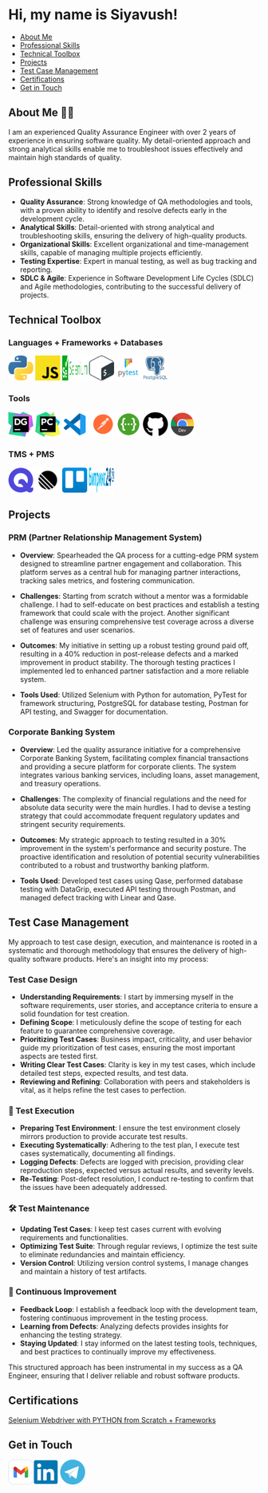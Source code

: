 <head><link rel="stylesheet" type="text/css" href="styles.css">
<link rel="stylesheet" type="text/css" href="styles.css">
</head>

# Hi, my name is Siyavush!

- [About Me](#about-me)
- [Professional Skills](#professional-skills)
- [Technical Toolbox](#technical-toolbox)
- [Projects](#projects)
- [Test Case Management](#test-case-management)
- [Certifications](#certifications)
- [Get in Touch](#get-in-touch)

## About Me 👨‍💻
I am an experienced Quality Assurance Engineer with over 2 years of experience in ensuring software quality. My detail-oriented approach and strong analytical skills enable me to troubleshoot issues effectively and maintain high standards of quality.

## Professional Skills
- **Quality Assurance**: Strong knowledge of QA methodologies and tools, with a proven ability to identify and resolve defects early in the development cycle.
- **Analytical Skills**: Detail-oriented with strong analytical and troubleshooting skills, ensuring the delivery of high-quality products.
- **Organizational Skills**: Excellent organizational and time-management skills, capable of managing multiple projects efficiently.
- **Testing Expertise**: Expert in manual testing, as well as bug tracking and reporting.
- **SDLC & Agile**: Experience in Software Development Life Cycles (SDLC) and Agile methodologies, contributing to the successful delivery of projects.

## Technical Toolbox

### Languages + Frameworks + Databases
<a href='https://www.python.org'><img class='icon' src="icons/python.svg" alt="Python" width="50" height="50" title="Python"></a>
<a href='https://ecma-international.org/publications-and-standards/standards/ecma-262'><img class='icon' src="icons/js.svg" alt="Javascript" width="50" height="50" title="Javascript"></a>
<a href='https://www.selenium.dev/'><img class='icon' src="icons/selenium.svg" alt="selenium" width="50" height="50" title="Selenium"></a>
<a href='https://www.gnu.org/software/bash'><img class='icon' src="icons/bash.svg" alt="gnu-bash" width="50" height="50" title="Bash"></a>
<a href='https://pytest.org'><img class='icon' src="icons/pytest.svg.png" alt="pytest" width="50" height="50" title="Pytest"></a>
<a href='https://www.postgresql.org'><img class='icon' src="icons/postgresql.svg" alt="postgresql" width="50" height="50" title="PostGreSQL"></a>

### Tools
<a href='https://www.jetbrains.com/datagrip'><img class='icon' src="icons/datagrip.svg" alt="datagrip" width="50" height="50" title="Datagrip"></a>
<a href='https://www.jetbrains.com/pycharm'><img class='icon' src="icons/pycharm.svg" alt="pycharm" width="50" height="50" title="Pycharm"></a>
<a href='https://code.visualstudio.com/'><img class='icon' src="icons/vscode.svg" alt="vscode" width="50" height="50" title="Visual Studio Code"></a>
<a href='https://www.postman.com'><img class='icon' src="icons/postman.svg" alt="postman" width="50" height="50" title="Postman"></a>
<a href='https://swagger.io'><img class='icon' src="icons/swagger.svg" alt="swagger" width="50" height="50" title="Swagger"></a>
<a href='https://github.com'><img class='icon' src="icons/github.svg" alt="github" width="50" height="50" title="GitHub"></a>
<a href='https://developer.chrome.com/docs/devtools'><img class='icon' src="icons/chrome-dev.svg" alt="chrome dev tools" width="50" height="50" title="Chrome DevTools"></a>


### TMS + PMS
<a href='https://qase.io/'><img class='icon' src="icons/qase.svg" alt="qase" width="50" height="50" title="Qase Test Management"></a>
<a href='https://linear.app/'><img class='icon' src="icons/linear.svg" alt="linear" width="50" height="50" title="Linear Project Management"></a>
<a href='https://trello.com'><img class='icon' src="icons/trello.svg" alt="trello" width="50" height="50" title="Trello"></a>
<a href='https://www.bitrix24.ru/'><img class='icon' src="icons/bitrix24.svg" alt="bitrix24" width="50" height="50" title="Bitrix24"></a>


## Projects

### PRM (Partner Relationship Management System)

- **Overview**: Spearheaded the QA process for a cutting-edge PRM system designed to streamline partner engagement and collaboration. This platform serves as a central hub for managing partner interactions, tracking sales metrics, and fostering communication.

- **Challenges**: Starting from scratch without a mentor was a formidable challenge. I had to self-educate on best practices and establish a testing framework that could scale with the project. Another significant challenge was ensuring comprehensive test coverage across a diverse set of features and user scenarios.

- **Outcomes**: My initiative in setting up a robust testing ground paid off, resulting in a 40% reduction in post-release defects and a marked improvement in product stability. The thorough testing practices I implemented led to enhanced partner satisfaction and a more reliable system.

- **Tools Used**: Utilized Selenium with Python for automation, PyTest for framework structuring, PostgreSQL for database testing, Postman for API testing, and Swagger for documentation.

### Corporate Banking System

- **Overview**: Led the quality assurance initiative for a comprehensive Corporate Banking System, facilitating complex financial transactions and providing a secure platform for corporate clients. The system integrates various banking services, including loans, asset management, and treasury operations.

- **Challenges**: The complexity of financial regulations and the need for absolute data security were the main hurdles. I had to devise a testing strategy that could accommodate frequent regulatory updates and stringent security requirements.

- **Outcomes**: My strategic approach to testing resulted in a 30% improvement in the system's performance and security posture. The proactive identification and resolution of potential security vulnerabilities contributed to a robust and trustworthy banking platform.

- **Tools Used**: Developed test cases using Qase, performed database testing with DataGrip, executed API testing through Postman, and managed defect tracking with Linear and Qase.

## Test Case Management

My approach to test case design, execution, and maintenance is rooted in a systematic and thorough methodology that ensures the delivery of high-quality software products. Here's an insight into my process:

### Test Case Design
- **Understanding Requirements**: I start by immersing myself in the software requirements, user stories, and acceptance criteria to ensure a solid foundation for test creation.
- **Defining Scope**: I meticulously define the scope of testing for each feature to guarantee comprehensive coverage.
- **Prioritizing Test Cases**: Business impact, criticality, and user behavior guide my prioritization of test cases, ensuring the most important aspects are tested first.
- **Writing Clear Test Cases**: Clarity is key in my test cases, which include detailed test steps, expected results, and test data.
- **Reviewing and Refining**: Collaboration with peers and stakeholders is vital, as it helps refine the test cases to perfection.

### 🏃 Test Execution
- **Preparing Test Environment**: I ensure the test environment closely mirrors production to provide accurate test results.
- **Executing Systematically**: Adhering to the test plan, I execute test cases systematically, documenting all findings.
- **Logging Defects**: Defects are logged with precision, providing clear reproduction steps, expected versus actual results, and severity levels.
- **Re-Testing**: Post-defect resolution, I conduct re-testing to confirm that the issues have been adequately addressed.

### 🛠️ Test Maintenance
- **Updating Test Cases**: I keep test cases current with evolving requirements and functionalities.
- **Optimizing Test Suite**: Through regular reviews, I optimize the test suite to eliminate redundancies and maintain efficiency.
- **Version Control**: Utilizing version control systems, I manage changes and maintain a history of test artifacts.

### 🔄 Continuous Improvement
- **Feedback Loop**: I establish a feedback loop with the development team, fostering continuous improvement in the testing process.
- **Learning from Defects**: Analyzing defects provides insights for enhancing the testing strategy.
- **Staying Updated**: I stay informed on the latest testing tools, techniques, and best practices to continually improve my effectiveness.

This structured approach has been instrumental in my success as a QA Engineer, ensuring that I deliver reliable and robust software products.

## Certifications

[Selenium Webdriver with PYTHON from Scratch + Frameworks](https://www.udemy.com/course/learn-selenium-automation-in-easy-python-language/)

## Get in Touch

<a href="mailto:snajmudinov@gmail.com"><img class="icon" src="icons/gmail.svg" alt="email" width="50" height="50"/></a><a href="https://www.linkedin.com/in/siyavushnazhmudinov/"><img class="icon" src="icons/linkedin.svg" class="icon" alt="LinkedIn" width="50" height="50"/></a>
<a href="https://t.me/najmudinovs"><img class="icon" src="icons/telegram.svg" alt="telegram" width="50" height="50"/></a>


